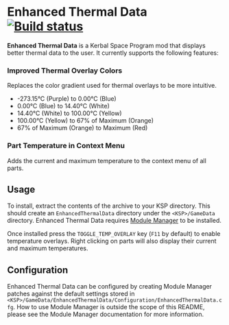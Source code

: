 # Enhanced Thermal Data [![Build status][build-badge]][build]

**Enhanced Thermal Data** is a Kerbal Space Program mod that displays better thermal data to the user. It currently
supports the following features:

### Improved Thermal Overlay Colors
Replaces the color gradient used for thermal overlays to be more intuitive.

- -273.15°C (Purple) to 0.00°C (Blue)
- 0.00°C (Blue) to 14.40°C (White)
- 14.40°C (White) to 100.00°C (Yellow)
- 100.00°C (Yellow) to 67% of Maximum (Orange)
- 67% of Maximum (Orange) to Maximum (Red)

### Part Temperature in Context Menu
Adds the current and maximum temperature to the context menu of all parts.

## Usage
To install, extract the contents of the archive to your KSP directory. This should create an `EnhancedThermalData`
directory under the `<KSP>/GameData` directory. Enhanced Thermal Data requires [Module Manager][module-manager] to be
installed.

Once installed press the `TOGGLE_TEMP_OVERLAY` key (`F11` by default) to enable temperature overlays. Right clicking
on parts will also display their current and maximum temperatures.

## Configuration
Enhanced Thermal Data can be configured by creating Module Manager patches against the default settings stored in
`<KSP>/GameData/EnhancedThermalData/Configuration/EnhancedThermalData.cfg`. How to use Module Manager is outside the
scope of this README, please see the Module Manager documentation for more information.

[build]: https://ci.appveyor.com/project/Apokee/enhancedthermaldata
[build-badge]: https://ci.appveyor.com/api/projects/status/6mbuc9x563rwup5a?svg=true
[module-manager]: http://forum.kerbalspaceprogram.com/threads/55219
